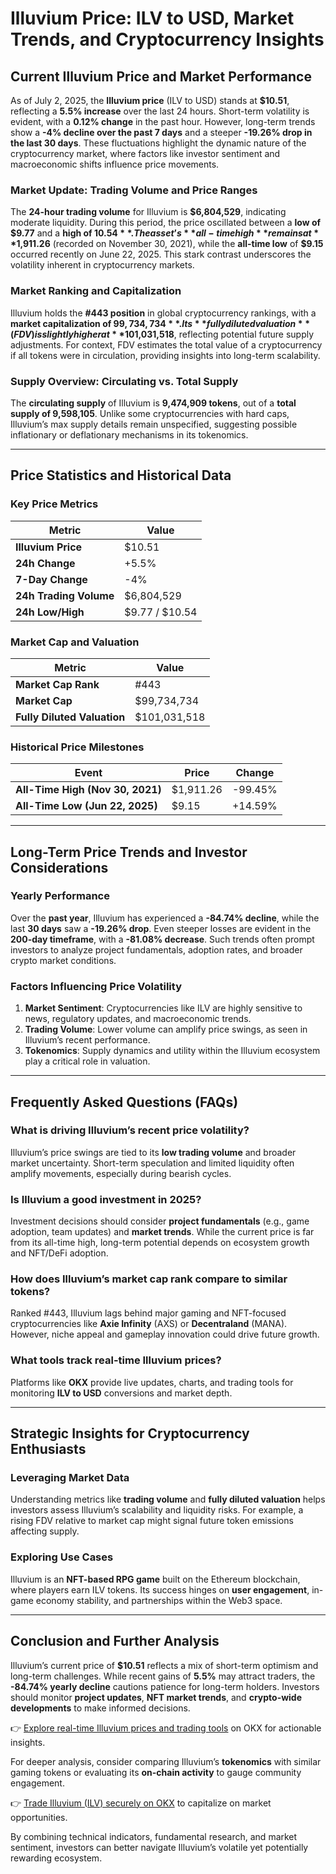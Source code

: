 # Illuvium Price: ILV to USD, Market Trends, and Cryptocurrency Insights  

## Current Illuvium Price and Market Performance  
As of July 2, 2025, the **Illuvium price** (ILV to USD) stands at **$10.51**, reflecting a **5.5% increase** over the last 24 hours. Short-term volatility is evident, with a **0.12% change** in the past hour. However, long-term trends show a **-4% decline over the past 7 days** and a steeper **-19.26% drop in the last 30 days**. These fluctuations highlight the dynamic nature of the cryptocurrency market, where factors like investor sentiment and macroeconomic shifts influence price movements.  

### Market Update: Trading Volume and Price Ranges  
The **24-hour trading volume** for Illuvium is **$6,804,529**, indicating moderate liquidity. During this period, the price oscillated between a **low of $9.77** and a **high of $10.54**. The asset’s **all-time high** remains at **$1,911.26** (recorded on November 30, 2021), while the **all-time low** of **$9.15** occurred recently on June 22, 2025. This stark contrast underscores the volatility inherent in cryptocurrency markets.  

### Market Ranking and Capitalization  
Illuvium holds the **#443 position** in global cryptocurrency rankings, with a **market capitalization of $99,734,734**. Its **fully diluted valuation** (FDV) is slightly higher at **$101,031,518**, reflecting potential future supply adjustments. For context, FDV estimates the total value of a cryptocurrency if all tokens were in circulation, providing insights into long-term scalability.  

### Supply Overview: Circulating vs. Total Supply  
The **circulating supply** of Illuvium is **9,474,909 tokens**, out of a **total supply of 9,598,105**. Unlike some cryptocurrencies with hard caps, Illuvium’s max supply details remain unspecified, suggesting possible inflationary or deflationary mechanisms in its tokenomics.  

---

## Price Statistics and Historical Data  

### Key Price Metrics  
| Metric               | Value         |  
|----------------------|---------------|  
| **Illuvium Price**   | $10.51        |  
| **24h Change**       | +5.5%         |  
| **7-Day Change**     | -4%           |  
| **24h Trading Volume** | $6,804,529   |  
| **24h Low/High**     | $9.77 / $10.54|  

### Market Cap and Valuation  
| Metric                  | Value           |  
|-------------------------|-----------------|  
| **Market Cap Rank**     | #443            |  
| **Market Cap**          | $99,734,734     |  
| **Fully Diluted Valuation** | $101,031,518  |  

### Historical Price Milestones  
| Event                  | Price           | Change       |  
|------------------------|-----------------|--------------|  
| **All-Time High (Nov 30, 2021)** | $1,911.26 | -99.45%      |  
| **All-Time Low (Jun 22, 2025)**  | $9.15     | +14.59%      |  

---

## Long-Term Price Trends and Investor Considerations  

### Yearly Performance  
Over the **past year**, Illuvium has experienced a **-84.74% decline**, while the last **30 days** saw a **-19.26% drop**. Even steeper losses are evident in the **200-day timeframe**, with a **-81.08% decrease**. Such trends often prompt investors to analyze project fundamentals, adoption rates, and broader crypto market conditions.  

### Factors Influencing Price Volatility  
1. **Market Sentiment**: Cryptocurrencies like ILV are highly sensitive to news, regulatory updates, and macroeconomic trends.  
2. **Trading Volume**: Lower volume can amplify price swings, as seen in Illuvium’s recent performance.  
3. **Tokenomics**: Supply dynamics and utility within the Illuvium ecosystem play a critical role in valuation.  

---

## Frequently Asked Questions (FAQs)  

### **What is driving Illuvium’s recent price volatility?**  
Illuvium’s price swings are tied to its **low trading volume** and broader market uncertainty. Short-term speculation and limited liquidity often amplify movements, especially during bearish cycles.  

### **Is Illuvium a good investment in 2025?**  
Investment decisions should consider **project fundamentals** (e.g., game adoption, team updates) and **market trends**. While the current price is far from its all-time high, long-term potential depends on ecosystem growth and NFT/DeFi adoption.  

### **How does Illuvium’s market cap rank compare to similar tokens?**  
Ranked #443, Illuvium lags behind major gaming and NFT-focused cryptocurrencies like **Axie Infinity** (AXS) or **Decentraland** (MANA). However, niche appeal and gameplay innovation could drive future growth.  

### **What tools track real-time Illuvium prices?**  
Platforms like **OKX** provide live updates, charts, and trading tools for monitoring **ILV to USD** conversions and market depth.  

---

## Strategic Insights for Cryptocurrency Enthusiasts  

### Leveraging Market Data  
Understanding metrics like **trading volume** and **fully diluted valuation** helps investors assess Illuvium’s scalability and liquidity risks. For example, a rising FDV relative to market cap might signal future token emissions affecting supply.  

### Exploring Use Cases  
Illuvium is an **NFT-based RPG game** built on the Ethereum blockchain, where players earn ILV tokens. Its success hinges on **user engagement**, in-game economy stability, and partnerships within the Web3 space.  

---

## Conclusion and Further Analysis  

Illuvium’s current price of **$10.51** reflects a mix of short-term optimism and long-term challenges. While recent gains of **5.5%** may attract traders, the **-84.74% yearly decline** cautions patience for long-term holders. Investors should monitor **project updates**, **NFT market trends**, and **crypto-wide developments** to make informed decisions.  

👉 [Explore real-time Illuvium prices and trading tools](https://bit.ly/okx-bonus) on OKX for actionable insights.  

For deeper analysis, consider comparing Illuvium’s **tokenomics** with similar gaming tokens or evaluating its **on-chain activity** to gauge community engagement.  

👉 [Trade Illuvium (ILV) securely on OKX](https://bit.ly/okx-bonus) to capitalize on market opportunities.  

By combining technical indicators, fundamental research, and market sentiment, investors can better navigate Illuvium’s volatile yet potentially rewarding ecosystem.